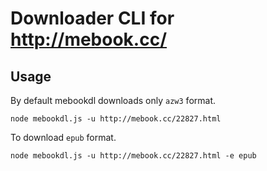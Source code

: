 # Downloader CLI for http://mebook.cc/
## Usage
By default mebookdl downloads only `azw3` format.
```
node mebookdl.js -u http://mebook.cc/22827.html
```
To download `epub` format.
```
node mebookdl.js -u http://mebook.cc/22827.html -e epub
```
